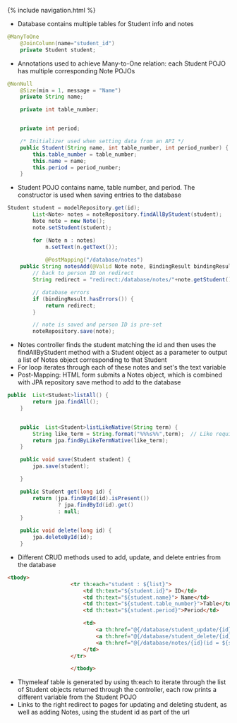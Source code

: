 {% include navigation.html %}

- Database contains multiple tables for Student info and notes
``` java
@ManyToOne
    @JoinColumn(name="student_id")
    private Student student;
  ```
    
- Annotations used to achieve Many-to-One relation: each Student POJO has multiple corresponding Note POJOs

``` java 
@NonNull
    @Size(min = 1, message = "Name")
    private String name;

    private int table_number;


    private int period;

    /* Initializer used when setting data from an API */
    public Student(String name, int table_number, int period_number) {
        this.table_number = table_number;
        this.name = name;
        this.period = period_number;
    }
```
- Student POJO contains name, table number, and period. The constructor is used when saving entries to the database

``` java
Student student = modelRepository.get(id);
        List<Note> notes = noteRepository.findAllByStudent(student);
        Note note = new Note();
        note.setStudent(student);

        for (Note n : notes)
            n.setText(n.getText());
            
            @PostMapping("/database/notes")
    public String notesAdd(@Valid Note note, BindingResult bindingResult) {
        // back to person ID on redirect
        String redirect = "redirect:/database/notes/"+note.getStudent().getId();

        // database errors
        if (bindingResult.hasErrors()) {
            return redirect;
        }

        // note is saved and person ID is pre-set
        noteRepository.save(note);
 ```
 - Notes controller finds the student matching the id and then uses the findAllByStudent method with a Student object as a parameter to output a list of Notes object
 corresponding to that Student
 - For loop iterates through each of these notes and set's the text variable
 - Post-Mapping: HTML form submits a Notes object, which is combined with JPA repository save method to add to the database

``` java
public  List<Student>listAll() {
        return jpa.findAll();
    }


    public  List<Student>listLikeNative(String term) {
        String like_term = String.format("%%%s%%",term);  // Like required % rappers
        return jpa.findByLikeTermNative(like_term);
    }

    public void save(Student student) {
        jpa.save(student);

    }

    public Student get(long id) {
        return (jpa.findById(id).isPresent())
                ? jpa.findById(id).get()
                : null;
    }

    public void delete(long id) {
        jpa.deleteById(id);
    }
```
- Different CRUD methods used to add, update, and delete entries from the database

``` html
<tbody>
                    <tr th:each="student : ${list}">
                        <td th:text="${student.id}"> ID</td>
                        <td th:text="${student.name}"> Name</td>
                        <td th:text="${student.table_number}">Table</td>
                        <td th:text="${student.period}">Period</td>

                        <td>
                            <a th:href="@{/database/student_update/{id}(id = ${student.id})}">Update</a>
                            <a th:href="@{/database/student_delete/{id}(id = ${student.id})}">Delete</a>
                            <a th:href="@{/database/notes/{id}(id = ${student.id})}">Notes</a>
                        </td>
                    </tr>

                    </tbody>
```
- Thymeleaf table is generated by using th:each to iterate through the list of Student objects returned through the controller, each row prints a different variable from the Student POJO
- Links to the right redirect to pages for updating and deleting student, as well as adding Notes, using the student id as part of the url
